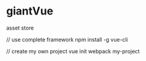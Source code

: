 # giantVue
asset store

// use complete framework
npm install -g vue-cli

// create my own project
vue init webpack my-project
